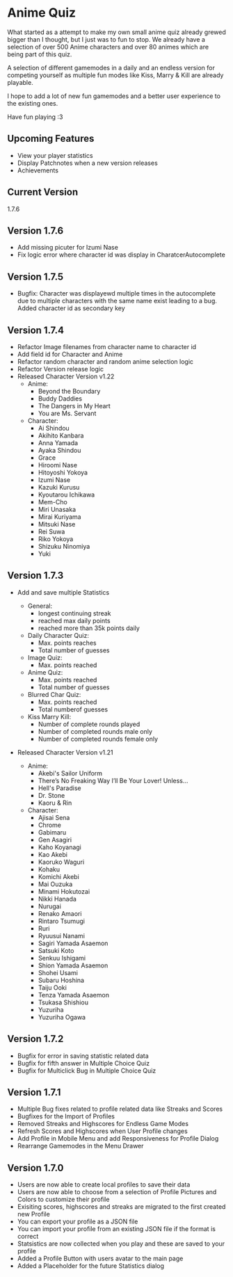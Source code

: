 # Anime Quiz

What started as a attempt to make my own small anime quiz already grewed bigger than I thought, but I just was to fun to stop.
We already have a selection of over 500 Anime characters and over 80 animes which are being part of this quiz.

A selection of different gamemodes in a daily and an endless version for competing yourself as multiple fun modes like Kiss, Marry & Kill are already playable.

I hope to add a lot of new fun gamemodes and a better user experience to the existing ones.

Have fun playing :3

## Upcoming Features

- View your player statistics
- Display Patchnotes when a new version releases
- Achievements

## Current Version

1.7.6

## Version 1.7.6

- Add missing picuter for Izumi Nase
- Fix logic error where character id was display in CharatcerAutocomplete

## Version 1.7.5

- Bugfix: Character was displayewd multiple times in the autocomplete due to multiple characters with the same name exist leading to a bug. Added character id as secondary key

## Version 1.7.4

- Refactor Image filenames from character name to character id
- Add field id for Character and Anime
- Refactor random character and random anime selection logic
- Refactor Version release logic
- Released Character Version v1.22
    - Anime: 
        - Beyond the Boundary
        - Buddy Daddies
        - The Dangers in My Heart
        - You are Ms. Servant
    - Character: 
        - Ai Shindou
        - Akihito Kanbara
        - Anna Yamada
        - Ayaka Shindou
        - Grace
        - Hiroomi Nase
        - Hitoyoshi Yokoya
        - Izumi Nase
        - Kazuki Kurusu
        - Kyoutarou Ichikawa
        - Mem-Cho
        - Miri Unasaka
        - Mirai Kuriyama
        - Mitsuki Nase
        - Rei Suwa
        - Riko Yokoya
        - Shizuku Ninomiya
        - Yuki

## Version 1.7.3

- Add and save multiple Statistics
    - General:
        - longest continuing streak
        - reached max daily points
        - reached more than 35k points daily
    - Daily Character Quiz: 
        - Max. points reaches
        - Total number of guesses
    - Image Quiz:
        - Max. points reached
    - Anime Quiz:
        - Max. points reached
        - Total number of guesses
    - Blurred Char Quiz:
        - Max. points reached
        - Total numberof guesses
    - Kiss Marry Kill:
        - Number of complete rounds played
        - Number of completed rounds male only
        - Number of completed rounds female only

- Released Character Version v1.21
    - Anime: 
        - Akebi's Sailor Uniform
        - There’s No Freaking Way I’ll Be Your Lover! Unless…
        - Hell's Paradise
        - Dr. Stone
        - Kaoru & Rin
    - Character: 
        - Ajisai Sena
        - Chrome
        - Gabimaru
        - Gen Asagiri
        - Kaho Koyanagi
        - Kao Akebi
        - Kaoruko Waguri
        - Kohaku
        - Komichi Akebi
        - Mai Ouzuka
        - Minami Hokutozai
        - Nikki Hanada
        - Nurugai
        - Renako Amaori
        - Rintaro Tsumugi
        - Ruri
        - Ryuusui Nanami
        - Sagiri Yamada Asaemon
        - Satsuki Koto
        - Senkuu Ishigami
        - Shion Yamada Asaemon
        - Shohei Usami
        - Subaru Hoshina
        - Taiju Ooki
        - Tenza Yamada Asaemon
        - Tsukasa Shishiou
        - Yuzuriha
        - Yuzuriha Ogawa

## Version 1.7.2

- Bugfix for error in saving statistic related data
- Bugfix for fifth answer in Multiple Choice Quiz
- Bugfix for Multiclick Bug in Multiple Choice Quiz

## Version 1.7.1

- Multiple Bug fixes related to profile related data like Streaks and Scores
- Bugfixes for the Import of Profiles
- Removed Streaks and Highscores for Endless Game Modes
- Refresh Scores and Highscores when User Profile changes
- Add Profile in Mobile Menu and add Responsiveness for Profile Dialog
- Rearrange Gamemodes in the Menu Drawer

## Version 1.7.0

- Users are now able to create local profiles to save their data
- Users are now able to choose from a selection of Profile Pictures and Colors to customize their profile
- Exisiting scores, highscores and streaks are migrated to the first created new Profile
- You can export your profile as a JSON file
- You can import your profile from an existing JSON file if the format is correct
- Statsistics are now collected when you play and these are saved to your profile
- Added a Profile Button with users avatar to the main page
- Added a Placeholder for the future Statistics dialog
